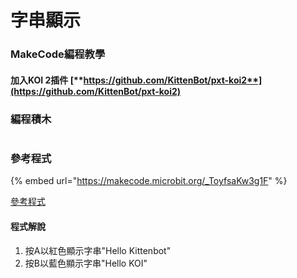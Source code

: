 # 字串顯示

### MakeCode編程教學

#### 加入KOI 2插件 [**https://github.com/KittenBot/pxt-koi2**](https://github.com/KittenBot/pxt-koi2)

### 編程積木

<figure><img src="broken-reference" alt=""><figcaption></figcaption></figure>

### 參考程式

{% embed url="https://makecode.microbit.org/_ToyfsaKw3g1F" %}

[參考程式](https://makecode.microbit.org/\_ToyfsaKw3g1F)

#### 程式解說

1. 按A以紅色顯示字串"Hello Kittenbot"
2. 按B以藍色顯示字串"Hello KOI"
